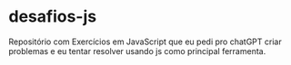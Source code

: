 # desafios-js
Repositório com Exercícios em JavaScript que eu pedi pro chatGPT criar problemas e eu tentar resolver usando js como principal ferramenta.
